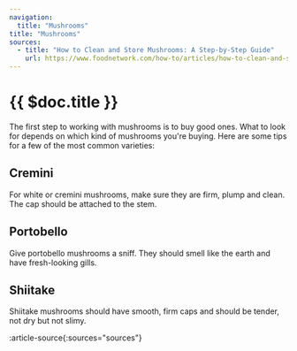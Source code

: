 ```yaml
---
navigation:
  title: "Mushrooms"
title: "Mushrooms"
sources:
  - title: "How to Clean and Store Mushrooms: A Step-by-Step Guide"
    url: https://www.foodnetwork.com/how-to/articles/how-to-clean-and-store-mushrooms-a-step-by-step-guide
---
```


# {{ $doc.title }}

The first step to working with mushrooms is to buy good ones. What to look for depends on which kind of mushrooms you're buying. Here are some tips for a few of the most common varieties:

## Cremini
For white or cremini mushrooms, make sure they are firm, plump and clean. The cap should be attached to the stem.

## Portobello
Give portobello mushrooms a sniff. They should smell like the earth and have fresh-looking gills.

## Shiitake
Shiitake mushrooms should have smooth, firm caps and should be tender, not dry but not slimy.

:article-source{:sources="sources"}